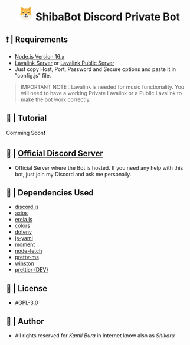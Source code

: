 <h1 align="center"><img src="./images/ShibaBot - Logo.png" width="40px"> ShibaBot Discord Private Bot </h1>

## ❗ | Requirements

- [Node.js Version 16.x](https://nodejs.org/en/blog/release/v16.16.0/)
- [Lavalink Server](https://code.darrennathanael.com/how-to-lavalink) or [Lavalink Public Server](https://lavalink-list.darrennathanael.com/)
- Just copy Host, Port, Password and Secure options and paste it in "config.js" file.

> IMPORTANT NOTE : Lavalink is needed for music functionality. You will need to have a working Private Lavalink or a Public Lavalink to make the bot work correctly.


## 📲 | Tutorial

Comming Soon❗

## 📑 | [Official Discord Server](https://discord.gg/jCu7yYxzB8)

- Official Server where the Bot is hosted. If you need any help with this bot, just join my Discord and ask me personally.

## 💚 | Dependencies Used

- [discord.js](https://discord.js.org/)
- [axios](https://www.npmjs.com/package/axios)
- [erela.js](https://www.npmjs.com/package/erela.js)
- [colors](https://www.npmjs.com/package/colors)
- [dotenv](https://www.npmjs.com/package/dotenv)
- [js-yaml](https://www.npmjs.com/package/js-yaml)
- [moment](https://www.npmjs.com/package/moment)
- [node-fetch](https://www.npmjs.com/package/node-fetch)
- [pretty-ms](https://www.npmjs.com/package/pretty-ms)
- [winston](https://www.npmjs.com/package/winston)
- [prettier (DEV)](https://www.npmjs.com/package/prettier)

## 📃 | License

- [AGPL-3.0](https://www.gnu.org/licenses/agpl-3.0.de.html)

## 🥷 | Author

- All rights reserved for _Kamil Bura_ in Internet know also as _Shikaru_